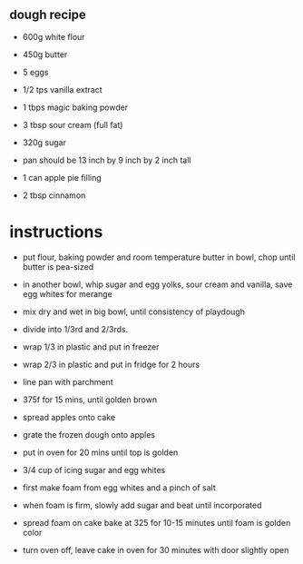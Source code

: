 ## dough recipe

- 600g white flour
- 450g butter
- 5 eggs
- 1/2 tps vanilla extract
- 1 tbps magic baking powder
- 3 tbsp sour cream (full fat)
- 320g sugar

- pan should be 13 inch by 9 inch by 2 inch tall

- 1 can apple pie filling
- 2 tbsp cinnamon

# instructions

- put flour, baking powder and room temperature butter in bowl, chop until butter is pea-sized
- in another bowl, whip sugar and egg yolks, sour cream and vanilla, save egg whites for merange
- mix dry and wet in big bowl, until consistency of playdough
- divide into 1/3rd and 2/3rds.
- wrap 1/3 in plastic and put in freezer
- wrap 2/3 in plastic and put in fridge for 2 hours

- line pan with parchment

- 375f for 15 mins, until golden brown
- spread apples onto cake
- grate the frozen dough onto apples
- put in oven for 20 mins until top is golden

- 3/4 cup of icing sugar and egg whites
- first make foam from egg whites and a pinch of salt
- when foam is firm, slowly add sugar and beat until incorporated

- spread foam on cake
bake at 325 for 10-15 minutes until foam is golden color

- turn oven off, leave cake in oven for 30 minutes with door slightly open

